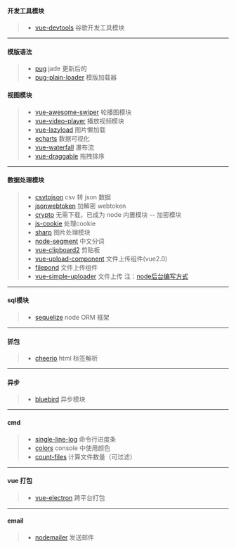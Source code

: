 #### 开发工具模块

> * [vue-devtools](https://github.com/vuejs/vue-devtools) 谷歌开发工具模块

---

#### 模版语法

> * [pug](https://www.npmjs.com/package/pug) jade 更新后的
> * [pug-plain-loader](https://www.npmjs.com/package/pug-plain-loader) 模版加载器

#### 视图模块

> * [vue-awesome-swiper](https://github.com/surmon-china/vue-awesome-swiper) 轮播图模块
> * [vue-video-player](https://github.com/surmon-china/vue-video-player) 播放视频模块
> * [vue-lazyload](https://github.com/hilongjw/vue-lazyload#readme) 图片懒加载
> * [echarts](https://www.npmjs.com/package/echarts) 数据可视化
> * [vue-waterfall](https://www.npmjs.com/package/vue-waterfall) 瀑布流
> * [vue-draggable](https://www.npmjs.com/package/vue-draggable) 拖拽排序

---

#### 数据处理模块

> * [csvtojson](https://www.npmjs.com/package/csvtojson) csv 转 json 数据
> * [jsonwebtoken](https://www.npmjs.com/package/jsonwebtoken) 加解密 webtoken
> * [crypto](https://www.npmjs.com/package/crypto) 无需下载，已成为 node 内置模块 -- 加密模块
> * [js-cookie](https://www.npmjs.com/package/js-cookie) 处理cookie
> * [sharp](https://github.com/lovell/sharp) 图片处理模块
> * [node-segment](https://github.com/leizongmin/node-segment) 中文分词
> * [vue-clipboard2](https://www.npmjs.com/package/vue-clipboard2) 剪贴板
> * [vue-upload-component](https://github.com/lian-yue/vue-upload-component#readme) 文件上传组件(vue2.0)
> * [filepond](https://github.com/pqina/filepond) 文件上传组件
> * [vue-simple-uploader](https://github.com/simple-uploader/vue-uploader) 文件上传 注：[node后台编写方式](https://github.com/simple-uploader/Uploader/tree/develop/samples/Node.js)

---

#### sql模块

> * [sequelize](https://www.npmjs.com/package/sequelize) node ORM 框架

---

#### 抓包

> * [cheerio](https://www.npmjs.com/package/cheerio) html 标签解析

---

#### 异步

> * [bluebird](https://www.npmjs.com/package/bluebird) 异步模块

---

#### cmd

> * [single-line-log](https://www.npmjs.com/package/single-line-log) 命令行进度条
> * [colors](https://www.npmjs.com/package/colors) console 中使用颜色
> * [count-files](https://www.npmjs.com/package/count-files) 计算文件数量（可过滤）

---

#### vue 打包

> * [vue-electron](https://www.npmjs.com/package/vue-electron)  跨平台打包

---

#### email

> * [nodemailer](https://www.npmjs.com/package/nodemailer) 发送邮件
